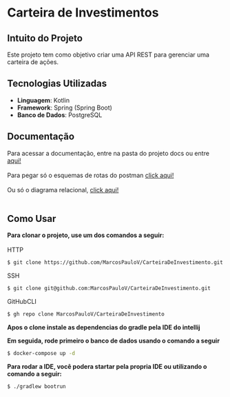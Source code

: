 # Carteira de Investimentos

## Intuito do Projeto

Este projeto tem como objetivo criar uma API REST para gerenciar uma carteira de ações.

## Tecnologias Utilizadas

- **Linguagem**: Kotlin
- **Framework**: Spring (Spring Boot)
- **Banco de Dados**: PostgreSQL

## Documentação

Para acessar a documentação, entre na pasta do projeto docs ou entre <a href="./docs/">aqui!</a></br></br>
Para pegar só o esquemas de rotas do postman <a href="./docs/CarteiraDeInvestimento.postman_collection.json">click aqui!</a></br></br>
Ou só o diagrama relacional, <a href="./docs/database.pdf">click aqui!</a></br></br>
## Como Usar

**Para clonar o projeto, use um dos comandos a seguir:**
<br>
<br>
HTTP
```bash 
$ git clone https://github.com/MarcosPauloV/CarteiraDeInvestimento.git
```
SSH
```bash 
$ git clone git@github.com:MarcosPauloV/CarteiraDeInvestimento.git
```
GitHubCLI
```bash 
$ gh repo clone MarcosPauloV/CarteiraDeInvestimento
```
**Apos o clone instale as dependencias do gradle pela IDE do intellij**

**Em seguida, rode primeiro o banco de dados usando o comando a seguir**
```bash 
$ docker-compose up -d
```
**Para rodar a IDE, você podera startar pela propria IDE ou utilizando o comando a seguir:**
```bash 
$ ./gradlew bootrun
```